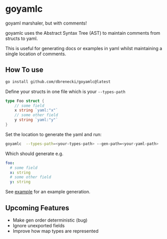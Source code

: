 # goyamlc

goyaml marshaler, but with comments!

goyamlc uses the Abstract Syntax Tree (AST) to maintain comments from structs to yaml.

This is useful for generating docs or examples in yaml whilst maintaining a single location of comments.


## How To use

```bash
go install github.com/dbrenecki/goyamlc@latest
```

Define your structs in one file which is your `--types-path`

```go
type Foo struct {
    // some field
    x string `yaml:"x"`
    // some other field
    y string `yaml:"y"`
}
```

Set the location to generate the yaml and run:
```bash
goyamlc  --types-path=<your-types-path> --gen-path=<your-yaml-path>
```

Which should generate e.g.

```yaml
foo:
  # some field
  x: string
  # some other field
  y: string
```

See [example](./test/data/generated.yaml) for an example generation.


## Upcoming Features

- Make gen order deterministic (bug)
- Ignore unexported fields
- Improve how map types are represented

